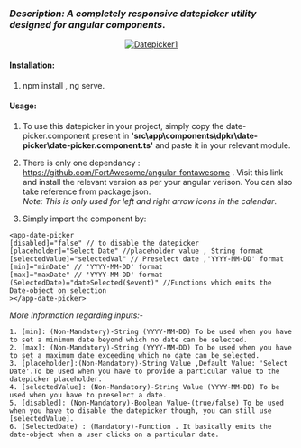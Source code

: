 ### *Description: A completely responsive datepicker utility designed for angular components*.

<p align="center"><a href="https://imgbb.com/"><img src="https://i.ibb.co/0K05Sy2/Datepicker1.png" alt="Datepicker1" border="0"></a></p>

#### Installation:
1. npm install , ng serve.

#### Usage:
1. To use this datepicker in your project, simply copy the date-picker.component present in **'src\app\components\dpkr\date-picker\date-picker.component.ts'** and paste it in your relevant module.

2. There is only one dependancy : https://github.com/FortAwesome/angular-fontawesome . Visit this link and install the relevant version as per your angular verison. You can also take reference from package.json. <br/> *Note: This is only used for left and right arrow icons in the calendar*.

3. Simply import the component by: 
```
<app-date-picker
[disabled]="false" // to disable the datepicker
[placeholder]="Select Date" //placeholder value , String format
[selectedValue]="selectedVal" // Preselect date ,'YYYY-MM-DD' format
[min]="minDate" // 'YYYY-MM-DD' format
[max]="maxDate" // 'YYYY-MM-DD' format
(SelectedDate)="dateSelected($event)" //Functions which emits the Date-object on selection
></app-date-picker>
```
*More Information regarding inputs:-*
```
1. [min]: (Non-Mandatory)-String (YYYY-MM-DD) To be used when you have to set a minimum date beyond which no date can be selected.
2. [max]: (Non-Mandatory)-String (YYYY-MM-DD) To be used when you have to set a maximum date exceeding which no date can be selected.
3. [placeholder]:(Non-Mandatory)-String Value ,Default Value: 'Select Date'.To be used when you have to provide a particular value to the datepicker placeholder.
4. [selectedValue]: (Non-Mandatory)-String Value (YYYY-MM-DD) To be used when you have to preselect a date.
5. [disabled]: (Non-Mandatory)-Boolean Value-(true/false) To be used when you have to disable the datepicker though, you can still use [selectedValue].
6. (SelectedDate) : (Mandatory)-Function . It basically emits the date-object when a user clicks on a particular date.

```
